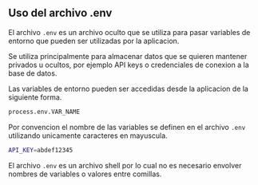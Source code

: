 ## Uso del archivo .env

El archivo `.env` es un archivo oculto que se utiliza para pasar variables de entorno que pueden ser utilizadas por la aplicacion.

Se utiliza principalmente para almacenar datos que se quieren mantener privados u ocultos, por ejemplo API keys o credenciales de conexion a la base de datos.

Las variables de entorno pueden ser accedidas desde la aplicacion de la siguiente forma.

```sh
process.env.VAR_NAME
```

Por convencion el nombre de las variables se definen en el archivo `.env` utilizando unicamente caracteres en mayuscula.

```sh
API_KEY=abdef12345
```

El archivo `.env` es un archivo shell por lo cual no es necesario envolver nombres de variables o valores entre comillas.